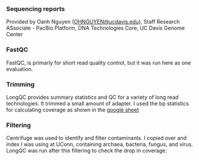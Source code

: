 ### Sequencing reports

Provided by Oanh Nguyen (OHNGUYEN@ucdavis.edu), Staff Research ASsociate - PacBio Platform, DNA Technologies Core, UC Davis Genome Center

### FastQC

FastQC, is primarly for short read quality control, but it was run here as one evaluation.

### Trimming

LongQC provides summary statistics and QC for a variety of long read technologies.  It trimmed a small amount of adapter.  I used the bp statistics for calculating coverage as shown in the [google sheet](https://docs.google.com/spreadsheets/d/1UE9K6D2R1yrIELLfxwF7lrPZlcxHniXjwkWnjI0mfms)

### Filtering

Centrifuge was used to identify and filter contaminants.  I copied over and index I was using at UConn, containing archaea, bacteria, fungus, and virus.
LongQC was run after this filtering to check the drop in coverage.
